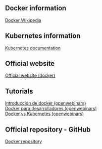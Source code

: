 ## Docker information
<a href="https://en.wikipedia.org/wiki/Docker_(software)">Docker Wikipedia</a>

## Kubernetes information
<a href="https://kubernetes.io/docs/concepts/overview/what-is-kubernetes/">Kubernetes documentation</a>

## Official website
<a href="https://www.docker.com/">Official website (docker)</a>

## Tutorials
<a href="https://www.youtube.com/watch?v=i6Wm8p87Z84">Introducción de docker (openwebinars)</a><br>
<a href="https://www.youtube.com/watch?v=VhWIuQRDabE">Docker para desarrolladores (openwebinars)</a><br>
<a href="https://www.youtube.com/watch?v=U57Ha-uRD_M">Docker vs Kubernetes (openwebinars)</a>

## Official repository - GitHub
<a href="https://github.com/docker/docker.github.io">Docker repository</a><br>
